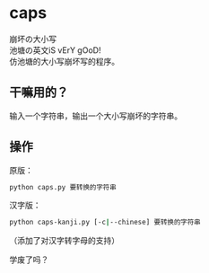 # caps
崩坏の大小写  
池塘の英文iS vErY gOoD!  
仿池塘的大小写崩坏写的程序。  

## 干嘛用的？  
输入一个字符串，输出一个大小写崩坏的字符串。  

## 操作
原版：  
```bash
python caps.py 要转换的字符串
```  
汉字版：  
```bash
python caps-kanji.py [-c|--chinese] 要转换的字符串
```  
（添加了对汉字转字母的支持）  

学废了吗？
